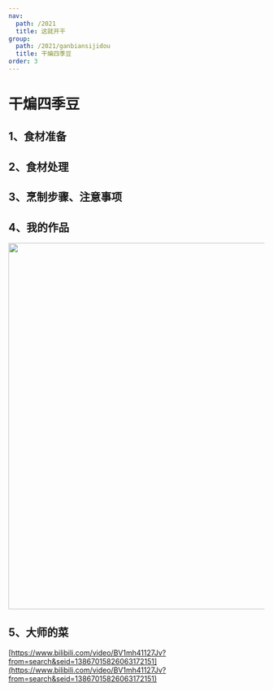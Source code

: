 ```yaml
---
nav:
  path: /2021
  title: 这就开干
group:
  path: /2021/ganbiansijidou
  title: 干煸四季豆
order: 3
---
```


# 干煸四季豆

## 1、食材准备

## 2、食材处理

## 3、烹制步骤、注意事项

## 4、我的作品

<img src="https://img.alicdn.com/imgextra/i3/O1CN01XRM0G71iWPJHkOqs8_!!6000000004420-0-tps-2901-2466.jpg" width="720"/>

## 5、大师的菜

[https://www.bilibili.com/video/BV1mh41127Jv?from=search&seid=13867015826063172151](https://www.bilibili.com/video/BV1mh41127Jv?from=search&seid=13867015826063172151)
